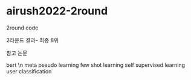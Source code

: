 # airush2022-2round
2round code

2라운드 결과- 최종 8위 

참고 논문

bert \n
meta pseudo learning
few shot learning
self supervised learning 
user classification 
